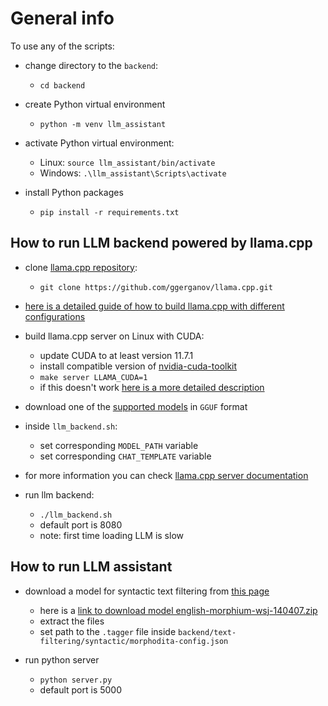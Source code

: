 # General info

To use any of the scripts:
- change directory to the `backend`:
    - `cd backend`

- create Python virtual environment
    - `python -m venv llm_assistant`

- activate Python virtual environment:
    - Linux: `source llm_assistant/bin/activate`
    - Windows: `.\llm_assistant\Scripts\activate`

- install Python packages
    - `pip install -r requirements.txt`


## How to run LLM backend powered by llama.cpp

- clone [llama.cpp repository](https://github.com/ggerganov/llama.cpp):
    - `git clone https://github.com/ggerganov/llama.cpp.git`

- [here is a detailed guide of how to build llama.cpp with different configurations](https://github.com/ggerganov/llama.cpp?tab=readme-ov-file#build)

- build llama.cpp server on Linux with CUDA:
    - update CUDA to at least version 11.7.1
    - install compatible version of [nvidia-cuda-toolkit](https://developer.nvidia.com/cuda-downloads)
    - `make server LLAMA_CUDA=1`
    - if this doesn't work [here is a more detailed description](https://github.com/ggerganov/llama.cpp?tab=readme-ov-file#cuda)

- download one of the [supported models](https://github.com/ggerganov/llama.cpp#description) in `GGUF` format

- inside `llm_backend.sh`:
    - set corresponding `MODEL_PATH` variable
    - set corresponding `CHAT_TEMPLATE` variable

- for more information you can check [llama.cpp server documentation](https://github.com/ggerganov/llama.cpp/blob/master/examples/server/README.md)

- run llm backend:
    - `./llm_backend.sh`
    - default port is 8080
    - note: first time loading LLM is slow


## How to run LLM assistant
- download a model for syntactic text filtering from [this page](https://lindat.mff.cuni.cz/repository/xmlui/handle/11858/00-097C-0000-0023-68D9-0)
    - here is a [link to download model english-morphium-wsj-140407.zip](https://lindat.mff.cuni.cz/repository/xmlui/bitstream/handle/11858/00-097C-0000-0023-68D9-0/english-morphium-wsj-140407.zip?sequence=3&isAllowed=y)
    - extract the files
    - set path to the `.tagger` file inside `backend/text-filtering/syntactic/morphodita-config.json`

- run python server
    - `python server.py`
    - default port is 5000